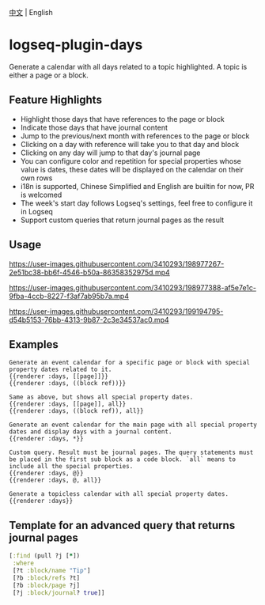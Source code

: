 [中文](README.md) | English

# logseq-plugin-days

Generate a calendar with all days related to a topic highlighted. A topic is either a page or a block.

## Feature Highlights

- Highlight those days that have references to the page or block
- Indicate those days that have journal content
- Jump to the previous/next month with references to the page or block
- Clicking on a day with reference will take you to that day and block
- Clicking on any day will jump to that day's journal page
- You can configure color and repetition for special properties whose value is dates, these dates will be displayed on the calendar on their own rows
- i18n is supported, Chinese Simplified and English are builtin for now, PR is welcomed
- The week's start day follows Logseq's settings, feel free to configure it in Logseq
- Support custom queries that return journal pages as the result

## Usage

https://user-images.githubusercontent.com/3410293/198977267-2e51bc38-bb6f-4546-b50a-86358352975d.mp4

https://user-images.githubusercontent.com/3410293/198977388-af5e7e1c-9fba-4ccb-8227-f3af7ab95b7a.mp4

https://user-images.githubusercontent.com/3410293/199194795-d54b5153-76bb-4313-9b87-2c3e34537ac0.mp4

## Examples

```
Generate an event calendar for a specific page or block with special property dates related to it.
{{renderer :days, [[page]]}}
{{renderer :days, ((block ref))}}

Same as above, but shows all special property dates.
{{renderer :days, [[page]], all}}
{{renderer :days, ((block ref)), all}}

Generate an event calendar for the main page with all special property dates and display days with a journal content.
{{renderer :days, *}}

Custom query. Result must be journal pages. The query statements must be placed in the first sub block as a code block. `all` means to include all the special properties.
{{renderer :days, @}}
{{renderer :days, @, all}}

Generate a topicless calendar with all special property dates.
{{renderer :days}}
```

## Template for an advanced query that returns journal pages

```clojure
[:find (pull ?j [*])
 :where
 [?t :block/name "Tip"]
 [?b :block/refs ?t]
 [?b :block/page ?j]
 [?j :block/journal? true]]
```
